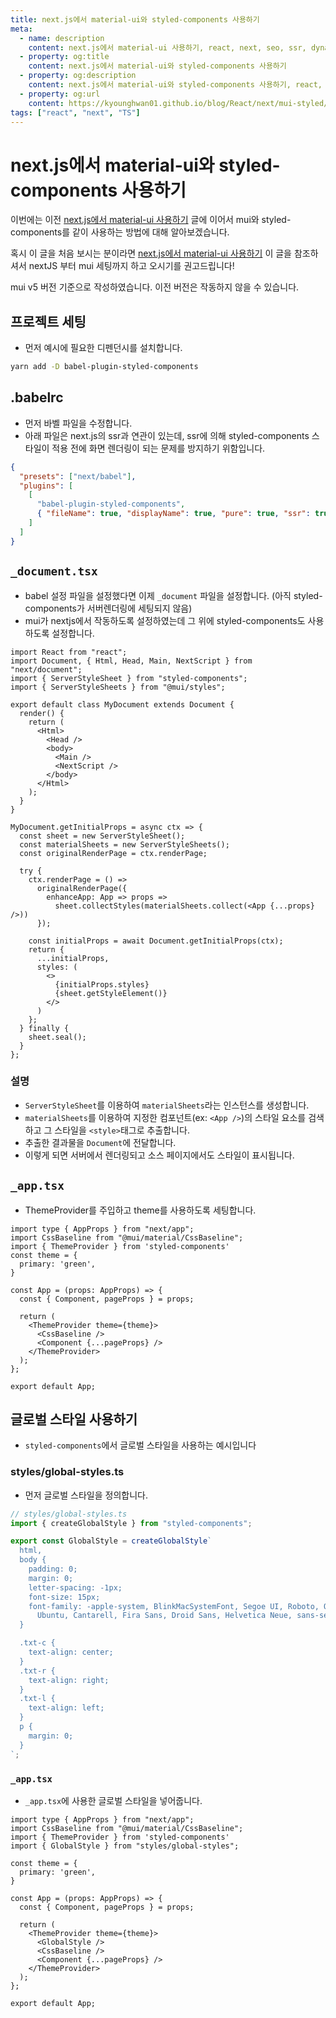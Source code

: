 ```yaml
---
title: next.js에서 material-ui와 styled-components 사용하기
meta:
  - name: description
    content: next.js에서 material-ui 사용하기, react, next, seo, ssr, dynamic meta content, getInitialProps, mui, styled-components
  - property: og:title
    content: next.js에서 material-ui와 styled-components 사용하기
  - property: og:description
    content: next.js에서 material-ui와 styled-components 사용하기, react, seo, ssr, mui
  - property: og:url
    content: https://kyounghwan01.github.io/blog/React/next/mui-styled/
tags: ["react", "next", "TS"]
---
```


# next.js에서 material-ui와 styled-components 사용하기

이번에는 이전 [next.js에서 material-ui 사용하기](https://kyounghwan01.github.io/blog/React/next/mui/) 글에 이어서 mui와 styled-components를 같이 사용하는 방법에 대해 알아보겠습니다.

혹시 이 글을 처음 보시는 분이라면 [next.js에서 material-ui 사용하기](https://kyounghwan01.github.io/blog/React/next/mui/) 이 글을 참조하셔서 nextJS 부터 mui 세팅까지 하고 오시기를 권고드립니다!

mui v5 버전 기준으로 작성하였습니다. 이전 버전은 작동하지 않을 수 있습니다.

## 프로젝트 세팅

- 먼저 예시에 필요한 디펜던시를 설치합니다.

```bash
yarn add -D babel-plugin-styled-components
```

## .babelrc

- 먼저 바벨 파일을 수정합니다.
- 아래 파일은 next.js의 ssr과 연관이 있는데, ssr에 의해 styled-components 스타일이 적용 전에 화면 렌더링이 되는 문제를 방지하기 위함입니다.

```json
{
  "presets": ["next/babel"],
  "plugins": [
    [
      "babel-plugin-styled-components",
      { "fileName": true, "displayName": true, "pure": true, "ssr": true }
    ]
  ]
}
```

## `_document.tsx`

- babel 설정 파일을 설정했다면 이제 `_document` 파일을 설정합니다. (아직 styled-components가 서버렌더링에 세팅되지 않음)
- mui가 nextjs에서 작동하도록 설정하였는데 그 위에 styled-components도 사용 하도록 설정합니다.

```tsx {3,21,29,38,43}
import React from "react";
import Document, { Html, Head, Main, NextScript } from "next/document";
import { ServerStyleSheet } from "styled-components";
import { ServerStyleSheets } from "@mui/styles";

export default class MyDocument extends Document {
  render() {
    return (
      <Html>
        <Head />
        <body>
          <Main />
          <NextScript />
        </body>
      </Html>
    );
  }
}

MyDocument.getInitialProps = async ctx => {
  const sheet = new ServerStyleSheet();
  const materialSheets = new ServerStyleSheets();
  const originalRenderPage = ctx.renderPage;

  try {
    ctx.renderPage = () =>
      originalRenderPage({
        enhanceApp: App => props =>
          sheet.collectStyles(materialSheets.collect(<App {...props} />))
      });

    const initialProps = await Document.getInitialProps(ctx);
    return {
      ...initialProps,
      styles: (
        <>
          {initialProps.styles}
          {sheet.getStyleElement()}
        </>
      )
    };
  } finally {
    sheet.seal();
  }
};
```

### 설명

- `ServerStyleSheet`를 이용하여 `materialSheets`라는 인스턴스를 생성합니다.
- `materialSheets`를 이용하여 지정한 컴포넌트(ex: `<App />`)의 스타일 요소를 검색하고 그 스타일을 `<style>`태그로 추출합니다.
- 추출한 결과물을 `Document`에 전달합니다.
- 이렇게 되면 서버에서 렌더링되고 소스 페이지에서도 스타일이 표시됩니다.

## `_app.tsx`

- ThemeProvider를 주입하고 theme를 사용하도록 세팅합니다.

```tsx
import type { AppProps } from "next/app";
import CssBaseline from "@mui/material/CssBaseline";
import { ThemeProvider } from 'styled-components'
const theme = {
  primary: 'green',
}

const App = (props: AppProps) => {
  const { Component, pageProps } = props;

  return (
    <ThemeProvider theme={theme}>
      <CssBaseline />
      <Component {...pageProps} />
    </ThemeProvider>
  );
};

export default App;
```

## 글로벌 스타일 사용하기

- `styled-components`에서 글로벌 스타일을 사용하는 예시입니다

### styles/global-styles.ts

- 먼저 글로벌 스타일을 정의합니다.

```ts
// styles/global-styles.ts
import { createGlobalStyle } from "styled-components";

export const GlobalStyle = createGlobalStyle`
  html,
  body {
    padding: 0;
    margin: 0;
    letter-spacing: -1px;
    font-size: 15px;
    font-family: -apple-system, BlinkMacSystemFont, Segoe UI, Roboto, Oxygen,
      Ubuntu, Cantarell, Fira Sans, Droid Sans, Helvetica Neue, sans-serif;
  }

  .txt-c {
    text-align: center;
  }
  .txt-r {
    text-align: right;
  }
  .txt-l {
    text-align: left;
  }
  p {
    margin: 0;
  }
`;
```

### `_app.tsx`

- `_app.tsx`에 사용한 글로벌 스타일을 넣어줍니다.

```tsx {4,15}
import type { AppProps } from "next/app";
import CssBaseline from "@mui/material/CssBaseline";
import { ThemeProvider } from 'styled-components'
import { GlobalStyle } from "styles/global-styles";

const theme = {
  primary: 'green',
}

const App = (props: AppProps) => {
  const { Component, pageProps } = props;

  return (
    <ThemeProvider theme={theme}>
      <GlobalStyle />
      <CssBaseline />
      <Component {...pageProps} />
    </ThemeProvider>
  );
};

export default App;
```

<TagLinks />

<Comment />
